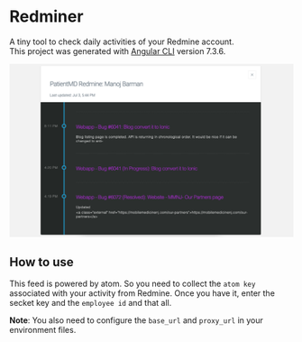 # Redminer

A tiny tool to check daily activities of your Redmine account. <br/>
This project was generated with [Angular CLI](https://github.com/angular/angular-cli) version 7.3.6.


![ScreenShot](/screen.png?raw=true "")

## How to use 

This feed is powered by atom. So you need to collect the `atom key` associated with your activity from Redmine. Once you have it, enter the secket key and the `employee id` and that all.

<b>Note</b>: You also need to configure the `base_url` and `proxy_url` in your environment files.


